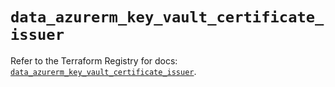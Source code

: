 # `data_azurerm_key_vault_certificate_issuer`

Refer to the Terraform Registry for docs: [`data_azurerm_key_vault_certificate_issuer`](https://registry.terraform.io/providers/hashicorp/azurerm/4.43.0/docs/data-sources/key_vault_certificate_issuer).
